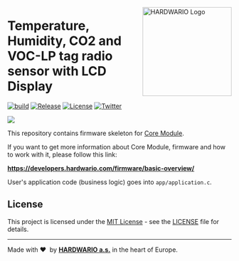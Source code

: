<a href="https://www.hardwario.com/"><img src="https://www.hardwario.com/ci/assets/hw-logo.svg" width="200" alt="HARDWARIO Logo" align="right"></a>

# Temperature, Humidity, CO2 and VOC-LP tag radio sensor with LCD Display

[![build](https://github.com/hardwario/twr-radio-window-a.s.control/actions/workflows/main.yml/badge.svg)](https://github.com/hardwario/twr-radio-window-a.s.control/actions/workflows/main.yml)
[![Release](https://img.shields.io/github/release/bigclownprojects/bcf-radio-lcd-co2-voc-lp.svg)](https://github.com/bigclownprojects/bcf-radio-lcd-co2-voc-lp/releases)
[![License](https://img.shields.io/github/license/bigclownprojects/bcf-radio-lcd-co2-voc-lp.svg)](https://github.com/bigclownprojects/bcf-radio-lcd-co2-voc-lp/blob/master/LICENSE)
[![Twitter](https://img.shields.io/twitter/follow/hardwario_en.svg?style=social&label=Follow)](https://twitter.com/hardwario_en)

![](./photo.jpg)

This repository contains firmware skeleton for [Core Module](https://shop.bigclown.com/core-module).

If you want to get more information about Core Module, firmware and how to work with it, please follow this link:

**https://developers.hardwario.com/firmware/basic-overview/**

User's application code (business logic) goes into `app/application.c`.

## License

This project is licensed under the [MIT License](https://opensource.org/licenses/MIT/) - see the [LICENSE](LICENSE) file for details.

---

Made with &#x2764;&nbsp; by [**HARDWARIO a.s.**](https://www.hardwario.com/) in the heart of Europe.
